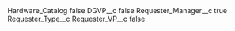 <?xml version="1.0" encoding="UTF-8"?>
<CustomMetadata xmlns="http://soap.sforce.com/2006/04/metadata" xmlns:xsi="http://www.w3.org/2001/XMLSchema-instance" xmlns:xsd="http://www.w3.org/2001/XMLSchema">
    <label>Hardware_Catalog</label>
    <protected>false</protected>
    <values>
        <field>DGVP__c</field>
        <value xsi:type="xsd:boolean">false</value>
    </values>
    <values>
        <field>Requester_Manager__c</field>
        <value xsi:type="xsd:boolean">true</value>
    </values>
    <values>
        <field>Requester_Type__c</field>
        <value xsi:nil="true"/>
    </values>
    <values>
        <field>Requester_VP__c</field>
        <value xsi:type="xsd:boolean">false</value>
    </values>
</CustomMetadata>
